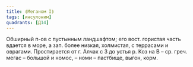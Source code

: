 ```yaml
---
title: ⦗Меганом I⦘
tags: [инсулоним]
quadrants: [Д14]
---
```


Обширный п-ов с пустынным ландшафтом; его вост. гористая часть вдается в море, а
зап. более низкая, холмистая, с террасами и оврагами. Простирается от г. Алчак с
З до устья р. Коз на В – ср. греч. мегас – большой и номос, – номи – пастбище,
выгон, корм.

